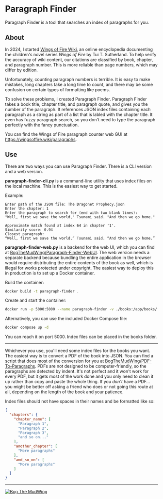 # Paragraph Finder

Paragraph Finder is a tool that searches an index of paragraphs for you.

## About

In 2024, I started [Wings of Fire Wiki](https://wingsoffire.wiki), an online encyclopedia documenting the children's novel series *Wings of Fire* by Tui T. Sutherland. To help verify the accuracy of wiki content, our citations are classified by book, chapter, and paragraph number. This is more reliable than page numbers, which may differ by edition.

Unfortunately, counting paragraph numbers is terrible. It is easy to make mistakes, long chapters take a long time to count, and there may be some confusion on certain types of formatting like poems.

To solve these problems, I created Paragraph Finder. Paragraph Finder takes a book title, chapter title, and paragraph quote, and gives you the number of the paragraph. It references JSON index files containing each paragraph as a string as part of a list that is labled with the chapter title. It even has fuzzy paragraph search, so you don't need to type the paragraph perfectly with the fancy punctuation.

You can find the Wings of Fire paragraph counter web GUI at <https://wingsoffire.wiki/paragraphs>.

## Use

There are two ways you can use Paragraph Finder. There is a CLI version and a web version.

**paragraph-finder-cli.py** is a command-line utility that uses index files on the local machine. This is the easiest way to get started.

Example:

```
Enter path of the JSON file: The Dragonet Prophecy.json
Enter the chapter: 1
Enter the paragraph to search for (end with two blank lines):
"Well, first we save the world," Tsunami said. "And then we go home."

Approximate match found at index 64 in chapter '1'.
Similarity score: 0.94
Closest paragraph:
“Well, first we save the world,” Tsunami said. “And then we go home.”
```

**paragraph-finder-web.py** is a backend for the web UI, which you can find at [BogTheMudWing/Paragraph-Finder-WebUI](https://github.com/BogTheMudWing/Paragraph-Finder-WebUI). The web version needs a separate backend because bundling the entire application in the browser would require distributing the entire contents of the book as well, which is illegal for works protected under copyright. The easiest way to deploy this in production is to set up a Docker container.

Build the container:

```bash
docker build -t paragraph-finder .
```

Create and start the container:

```bash
docker run -p 5000:5000 --name paragraph-finder -v ./books:/app/books/ --restart always -d paragraph-finder
```

Alternatively, you can use the included Docker Compose file:

```bash
docker compose up -d
```

You can reach it on port 5000. Index files can be placed in the books folder.

---

Whichever you use, you'll need some index files for the books you want. The easiest way is to convert a PDF of the book into JSON. You can find a script that does most of the conversion for you at [BogTheMudWing/PDF-To-Paragraphs](https://github.com/BogTheMudWing/PDF-To-Paragraphs). PDFs are not designed to be computer-friendly, so the paragraphs are detected by indent. It's not perfect and it won't work for every PDF, but it gets most of the work done and you only need to clean it up rather than copy and paste the whole thing. If you *don't* have a PDF... you might be better off asking a friend who does or not going this route at all, depending on the length of the book and your patience.

Index files should not have spaces in their names and be formatted like so:

```json
{
  "chapters": {
    "chapter_name": [
      "Paragraph 1",
      "Paragraph 2",
      "Paragraph 3",
      "and so on..."
    ],
    "another_chapter": [
      "More paragraphs"
    ],
    "and_so_on": [
      "More paragraphs"
    ]
  }
}
```

---

[![Bog The MudWing](https://blog.macver.org/content/images/2025/07/Stamp-Colored-Small-Shadow.png)](https://blog.macver.org/about-me)
